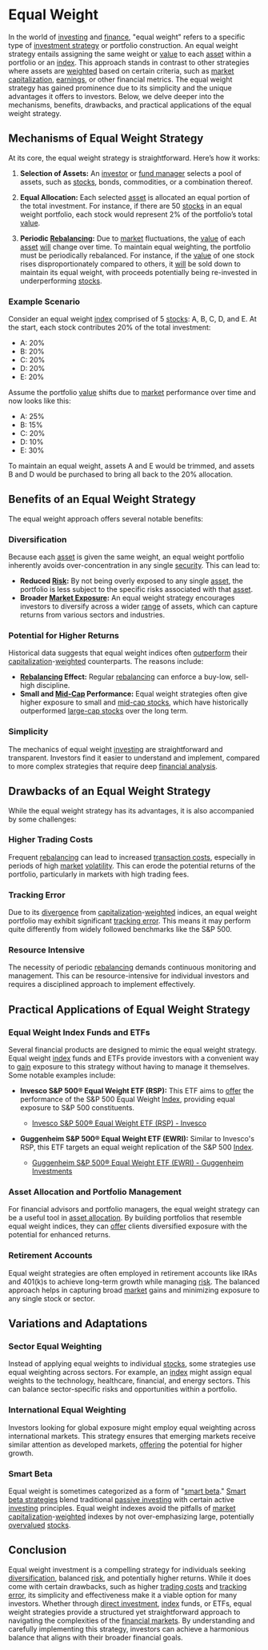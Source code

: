 # Equal Weight

In the world of [investing](../i/investing.md) and [finance](../f/finance.md), "equal weight" refers to a specific type of [investment strategy](../i/investment_strategy.md) or portfolio construction. An equal weight strategy entails assigning the same weight or [value](../v/value.md) to each [asset](../a/asset.md) within a portfolio or an [index](../i/index_instrument.md). This approach stands in contrast to other strategies where assets are [weighted](../w/weighted.md) based on certain criteria, such as [market capitalization](../m/market_capitalization.md), [earnings](../e/earnings.md), or other financial metrics. The equal weight strategy has gained prominence due to its simplicity and the unique advantages it offers to investors. Below, we delve deeper into the mechanisms, benefits, drawbacks, and practical applications of the equal weight strategy.

## Mechanisms of Equal Weight Strategy

At its core, the equal weight strategy is straightforward. Here’s how it works:

1. **Selection of Assets:** An [investor](../i/investor.md) or [fund manager](../f/fund_manager.md) selects a pool of assets, such as [stocks](../s/stock.md), bonds, commodities, or a combination thereof.

2. **Equal Allocation:** Each selected [asset](../a/asset.md) is allocated an equal portion of the total investment. For instance, if there are 50 [stocks](../s/stock.md) in an equal weight portfolio, each stock would represent 2% of the portfolio’s total [value](../v/value.md).

3. **Periodic [Rebalancing](../r/rebalancing.md):** Due to [market](../m/market.md) fluctuations, the [value](../v/value.md) of each [asset](../a/asset.md) [will](../w/will.md) change over time. To maintain equal weighting, the portfolio must be periodically rebalanced. For instance, if the [value](../v/value.md) of one stock rises disproportionately compared to others, it [will](../w/will.md) be sold down to maintain its equal weight, with proceeds potentially being re-invested in underperforming [stocks](../s/stock.md).

### Example Scenario

Consider an equal weight [index](../i/index_instrument.md) comprised of 5 [stocks](../s/stock.md): A, B, C, D, and E. At the start, each stock contributes 20% of the total investment:

- A: 20%
- B: 20%
- C: 20%
- D: 20%
- E: 20%

Assume the portfolio [value](../v/value.md) shifts due to [market](../m/market.md) performance over time and now looks like this:

- A: 25%
- B: 15%
- C: 20%
- D: 10%
- E: 30%

To maintain an equal weight, assets A and E would be trimmed, and assets B and D would be purchased to bring all back to the 20% allocation.

## Benefits of an Equal Weight Strategy

The equal weight approach offers several notable benefits:

### Diversification

Because each [asset](../a/asset.md) is given the same weight, an equal weight portfolio inherently avoids over-concentration in any single [security](../s/security.md). This can lead to:

- **Reduced [Risk](../r/risk.md):** By not being overly exposed to any single [asset](../a/asset.md), the portfolio is less subject to the specific risks associated with that [asset](../a/asset.md).
- **Broader [Market Exposure](../m/market_exposure.md):** An equal weight strategy encourages investors to diversify across a wider [range](../r/range.md) of assets, which can capture returns from various sectors and industries.

### Potential for Higher Returns

Historical data suggests that equal weight indices often [outperform](../o/outperform.md) their [capitalization](../c/capitalization.md)-[weighted](../w/weighted.md) counterparts. The reasons include:

- **[Rebalancing](../r/rebalancing.md) Effect:** Regular [rebalancing](../r/rebalancing.md) can enforce a buy-low, sell-high discipline.
- **Small and [Mid-Cap](../m/mid-cap.md) Performance:** Equal weight strategies often give higher exposure to small and [mid-cap stocks](../m/mid-cap_stocks.md), which have historically outperformed [large-cap stocks](../l/large_cap_stocks.md) over the long term.

### Simplicity

The mechanics of equal weight [investing](../i/investing.md) are straightforward and transparent. Investors find it easier to understand and implement, compared to more complex strategies that require deep [financial analysis](../f/financial_analysis.md).

## Drawbacks of an Equal Weight Strategy

While the equal weight strategy has its advantages, it is also accompanied by some challenges:

### Higher Trading Costs

Frequent [rebalancing](../r/rebalancing.md) can lead to increased [transaction costs](../t/transaction_costs.md), especially in periods of high [market](../m/market.md) [volatility](../v/volatility.md). This can erode the potential returns of the portfolio, particularly in markets with high trading fees.

### Tracking Error

Due to its [divergence](../d/divergence.md) from [capitalization](../c/capitalization.md)-[weighted](../w/weighted.md) indices, an equal weight portfolio may exhibit significant [tracking error](../t/tracking_error.md). This means it may perform quite differently from widely followed benchmarks like the S&P 500.

### Resource Intensive

The necessity of periodic [rebalancing](../r/rebalancing.md) demands continuous monitoring and management. This can be resource-intensive for individual investors and requires a disciplined approach to implement effectively.

## Practical Applications of Equal Weight Strategy

### Equal Weight Index Funds and ETFs

Several financial products are designed to mimic the equal weight strategy. Equal weight [index](../i/index_instrument.md) funds and ETFs provide investors with a convenient way to [gain](../g/gain.md) exposure to this strategy without having to manage it themselves. Some notable examples include:

- **Invesco S&P 500® Equal Weight ETF (RSP):** This ETF aims to [offer](../o/offer.md) the performance of the S&P 500 Equal Weight [Index](../i/index_instrument.md), providing equal exposure to S&P 500 constituents.
  - [Invesco S&P 500® Equal Weight ETF (RSP) - Invesco](https://www.invesco.com/us/financial-products/etfs/holdings?productId=RSP)
  
- **Guggenheim S&P 500® Equal Weight ETF (EWRI):** Similar to Invesco's RSP, this ETF targets an equal weight replication of the S&P 500 [Index](../i/index_instrument.md).
  - [Guggenheim S&P 500® Equal Weight ETF (EWRI) - Guggenheim Investments](https://www.guggenheiminvestments.com/products/etf/EWRI)

### Asset Allocation and Portfolio Management

For financial advisors and portfolio managers, the equal weight strategy can be a useful tool in [asset allocation](../a/asset_allocation.md). By building portfolios that resemble equal weight indices, they can [offer](../o/offer.md) clients diversified exposure with the potential for enhanced returns.

### Retirement Accounts

Equal weight strategies are often employed in retirement accounts like IRAs and 401(k)s to achieve long-term growth while managing [risk](../r/risk.md). The balanced approach helps in capturing broad [market](../m/market.md) gains and minimizing exposure to any single stock or sector.

## Variations and Adaptations

### Sector Equal Weighting

Instead of applying equal weights to individual [stocks](../s/stock.md), some strategies use equal weighting across sectors. For example, an [index](../i/index_instrument.md) might assign equal weights to the technology, healthcare, financial, and energy sectors. This can balance sector-specific risks and opportunities within a portfolio.

### International Equal Weighting

Investors looking for global exposure might employ equal weighting across international markets. This strategy ensures that emerging markets receive similar attention as developed markets, [offering](../o/offering.md) the potential for higher growth.

### Smart Beta

Equal weight is sometimes categorized as a form of "[smart beta](../s/smart_beta.md)." [Smart beta strategies](../s/smart_beta_strategies.md) blend traditional [passive investing](../p/passive_investing.md) with certain active [investing](../i/investing.md) principles. Equal weight indexes avoid the pitfalls of [market capitalization](../m/market_capitalization.md)-[weighted](../w/weighted.md) indexes by not over-emphasizing large, potentially [overvalued](../o/overvalued.md) [stocks](../s/stock.md).

## Conclusion

Equal weight investment is a compelling strategy for individuals seeking [diversification](../d/diversification.md), balanced [risk](../r/risk.md), and potentially higher returns. While it does come with certain drawbacks, such as higher [trading costs](../t/trading_costs.md) and [tracking error](../t/tracking_error.md), its simplicity and effectiveness make it a viable option for many investors. Whether through [direct investment](../d/direct_investment.md), [index](../i/index_instrument.md) funds, or ETFs, equal weight strategies provide a structured yet straightforward approach to navigating the complexities of the [financial markets](../f/financial_market.md). By understanding and carefully implementing this strategy, investors can achieve a harmonious balance that aligns with their broader financial goals.